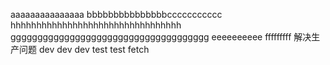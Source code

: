 aaaaaaaaaaaaaaa
bbbbbbbbbbbbbbbccccccccccc
hhhhhhhhhhhhhhhhhhhhhhhhhhhhhhhhh
ggggggggggggggggggggggggggggggggggggg
eeeeeeeeee
fffffffff
解决生产问题
dev dev dev
test
test fetch
